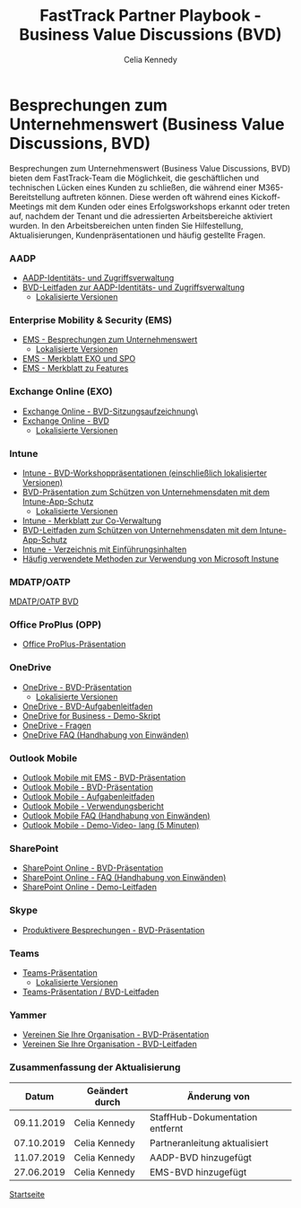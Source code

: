 ﻿---  
# required metadata  
title: FastTrack Partner Playbook - Business Value Discussions (BVD)
description: FastTrack Partner Playbook - Business Value Discussions
author: Celia Kennedy
ms.author: v-cekenn
manager: pagrim
ms.date: 6/07/2019
ms.topic: partner-playbook  
ms.prod: non-product-specific  
ms.custom: partner-playbook  
ft.audience: partner
ft.owner: pagrim
---  

# Besprechungen zum Unternehmenswert (Business Value Discussions, BVD)

​Besprechungen zum Unternehmenswert (Business Value Discussions, BVD) bieten dem FastTrack-Team die Möglichkeit, die geschäftlichen und technischen Lücken eines Kunden zu schließen, die während einer M365-Bereitstellung auftreten können. Diese werden oft während eines Kickoff-Meetings mit dem Kunden oder eines Erfolgsworkshops erkannt oder treten auf, nachdem der Tenant und die adressierten Arbeitsbereiche aktiviert wurden. In den Arbeitsbereichen unten finden Sie Hilfestellung, Aktualisierungen, Kundenpräsentationen und häufig gestellte Fragen.

### AADP

- [AADP-Identitäts- und Zugriffsverwaltung](https://ftdocs-bcm.azureedge.net/public/playbook-aadp-identity-and-access-management-bvd-deck-en-us-v1)
- [BVD-Leitfaden zur AADP-Identitäts- und Zugriffsverwaltung](https://ftdocs-bcm.azureedge.net/public/playbook-guidence-aadp-identityandacessmanagement-v1)
  - [Lokalisierte Versionen](https://ftdocs-bcm.azureedge.net/public/aadp-identity-access-management-bvd-deck-localized-v1.docx)

### Enterprise Mobility & Security (EMS)

- [EMS - Besprechungen zum Unternehmenswert](https://fasttrack-docs.microsoft.com/collateral/ems-content.html)
  - [Lokalisierte Versionen](https://ftdocs-bcm.azureedge.net/public/ems-bvd-localized-list-v1.docx)
- [EMS - Merkblatt EXO und SPO](https://ftdocs-bcm.azureedge.net/public/playbook-ems-cheat-sheet-exo-and-spo-v1)
- [EMS - Merkblatt zu Features](https://ftdocs-bcm.azureedge.net/public/playbook-ems-features-cheat-sheet-v1)

### Exchange Online (EXO)

- [Exchange Online - BVD-Sitzungsaufzeichnung](http://aka.ms/exobvd)\
- [Exchange Online - BVD](https://ftdocs-bcm.azureedge.net/public/en-us-exchangeonline-businessvaluediscussion-v1.pptx)
  - [Lokalisierte Versionen](https://ftdocs-bcm.azureedge.net/public/ja-jp-exchangeonline-businessvaluediscussion-v1.pptx)

### Intune

- [Intune - BVD-Workshoppräsentationen (einschließlich lokalisierter Versionen)](https://ftdocs-bcm.azureedge.net/public/playbook-localized-intune-bvd-workshop-decks)
- [​​BVD-Präsentation zum Schützen von Unternehmensdaten mit dem Intune-App-Schutz](https://ftdocs-bcm.azureedge.net/public/playbook-intune-protect-corporate-data-en-us-v1)
  - [Lokalisierte Versionen](https://ftdocs-bcm.azureedge.net/public/intune-protect-corporate-data-localized-list-v1.docx) 
- [Intune - Merkblatt zur Co-Verwaltung](https://ftdocs-bcm.azureedge.net/public/playbook-intune-co-management-cheet-sheet-v1)
- [​​​​BVD-Leitfaden zum Schützen von Unternehmensdaten mit dem Intune-App-Schutz](https://ftdocs-bcm.azureedge.net/public/playbook-protect-corporate-data-intune-app-protection-guide-v1)
- [Intune - Verzeichnis mit Einführungsinhalten](https://ftdocs-bcm.azureedge.net/public/playbook-intune-adoption-content-directory-v1)
- [Häufig verwendete Methoden zur Verwendung von Microsoft Instune](https://docs.microsoft.com/en-us/intune/fundamentals/common-scenarios)

### MDATP/OATP

[MDATP/OATP BVD](https://ftdocs-bcm.azureedge.net/public/es-es-mdatp-oatp-bvd-v1.pptx)

### Office ProPlus (OPP)

- [​​​​Office ProPlus-Präsentation](https://ftdocs-bcm.azureedge.net/public/partner-0365-pitch-deck-v1.pdf)

### OneDrive

- [OneDrive - BVD-Präsentation](https://aka.ms/enOneDriveBVDDeck)
  - [Lokalisierte Versionen](https://ftdocs-bcm.azureedge.net/public/localized-onedrive-bvd-deck-v1.docx)
- [OneDrive - BVD-Aufgabenleitfaden](https://ftdocs-bcm.azureedge.net/public/playbook-onedrive-bvd-task-guide-v1)
- [OneDrive for Business - Demo-Skript](https://ftdocs-bcm.azureedge.net/public/palybook-onedrive-for-business-demo-script-v1)
- [OneDrive - Fragen](https://aka.ms/OneDriveProbingQuestions)
- [OneDrive FAQ (Handhabung von Einwänden)](https://aka.ms/FRPHubOneDriveObjectionHandler)

### Outlook Mobile

- [Outlook Mobile mit EMS - BVD-Präsentation](https://ftdocs-bcm.azureedge.net/public/playbook-outlook-mobile-ems-bvd-deck)
- [Outlook Mobile - BVD-Präsentation](https://ftdocs-bcm.azureedge.net/public/playbook-outlook-mobile-bvd-deck-v1)
- [​Outlook Mobile - Aufgabenleitfaden](https://ftdocs-bcm.azureedge.net/public/playbook-outlook-mobile-guide-v1)
- [Outlo​ok Mobile - Verwendungsbericht](https://ftdocs-bcm.azureedge.net/public/playbook-outlook-mobile-usage-report-v1)
- [Outlook Mobile FAQ (Handhabung von Einwänden)](https://ftdocs-bcm.azureedge.net/public/objection-handlers-faq-outlook-mobile-v1.pdf)
- [Outlook Mobile - Demo-Video- lang (5 Minuten)](https://aka.ms/OLMobileDemo)

### SharePoint

- [SharePoint Online - BVD-Präsentation](https://ftdocs-bcm.azureedge.net/public/playbook-sharepoint-bvd-deck-v1)
- [SharePoint Online - FAQ (Handhabung von Einwänden)](https://ftdocs-bcm.azureedge.net/public/playbook-sharepoint-online-faq-objection-handler-v1)
- [SharePoint Online - Demo-Leitfaden](https://ftdocs-bcm.azureedge.net/public/palybook-sharepoint-online-demo-guide-v1)

### Skype

- [Produktivere Besprechungen - BVD-Präsentation](https://ftdocs-bcm.azureedge.net/public/playbook-sfb-make-meetings-matter-deck-v1)

### Teams

- [Teams-Präsentation](https://ftdocs-bcm.azureedge.net/public/teams-customer-pitch-deck-v1.pptx)
  - [Lokalisierte Versionen](https://ftdocs-bcm.azureedge.net/public/localized-teams-pitch-deck-v1.docx) 
- [Teams-Präsentation / BVD-Leitfaden](https://ftdocs-bcm.azureedge.net/public/teams-bvd-guidance-v1.pdf)

### Yammer

- [Vereinen Sie Ihre Organisation - BVD-Präsentation](https://ftdocs-bcm.azureedge.net/public/playbook-yammer-bring-your-organization-together-deck-v1)
- [Vereinen Sie Ihre Organisation - BVD-Leitfaden](https://ftdocs-bcm.azureedge.net/public/playbook-yammer-bring-your-organization-together-guide-v1)

### Zusammenfassung der Aktualisierung

| Datum    | Geändert durch     | Änderung von               |
| ---------- | ----------------- | ------------------------- |
| 09.11.2019  | Celia Kennedy     | StaffHub-Dokumentation entfernt |
| 07.10.2019  | Celia Kennedy    | Partneranleitung aktualisiert|
| 11.07.2019 | Celia Kennedy     | AADP-BVD hinzugefügt|
| 27.06.2019 | Celia Kennedy     | EMS-BVD hinzugefügt|

[Startseite](http://partner-docs.microsoft.com)
